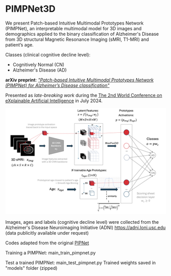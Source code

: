# PIMPNet3D
We present Patch-based Intuitive Multimodal Prototypes Network (PIMPNet), an interpretable multimodal model for 3D images and demographics applied to the binary classification of Alzheimer's Disease from 3D structural Magnetic Resonance Imaging (sMRI, T1-MRI) and patient’s age.

Classes (clinical cognitive decline level):

- Cognitively Normal (CN)
- Alzheimer's Disease (AD)


**arXiv preprint**: [_"Patch-based Intuitive Multimodal Prototypes Network (PIMPNet) for Alzheimer’s Disease classification"_](https://arxiv.org/pdf/2407.14277)

Presented as _late-breaking work_ during the [The 2nd World Conference on eXplainable Artificial Intelligence](https://xaiworldconference.com/2024/the-conference/) in July 2024.

![Overview of PIMPNet](https://github.com/desantilisa/PIMPNet3D/blob/main/pimpnet_poster.png)   

Images, ages and labels (cognitive decline level) were collected from the Alzheimer's Disease Neuroimaging Initiative (ADNI) https://adni.loni.usc.edu (data publicitly available under request)

Codes adapted from the original [PIPNet](https://github.com/M-Nauta/PIPNet/tree/main)

Training a PIMPNet: main_train_pimpnet.py

Test a trained PIMPNet: main_test_pimpnet.py
Trained weights saved in "models" folder (zipped)


